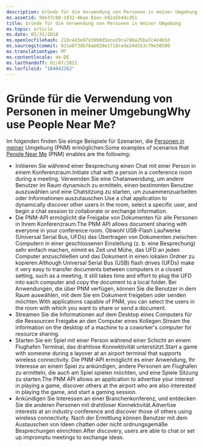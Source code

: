 ```yaml
---
description: Gründe für die Verwendung von Personen in meiner Umgebung
ms.assetid: 94e37cb0-1832-46ae-81ec-b92a5b4dcd51
title: Gründe für die Verwendung von Personen in meiner Umgebung
ms.topic: article
ms.date: 05/31/2018
ms.openlocfilehash: 218c443e87d39b8d5ece29ca780a25ba7c4e4b5d
ms.sourcegitcommit: 831e8f3db78ab820e1710cede244553c70e50500
ms.translationtype: MT
ms.contentlocale: de-DE
ms.lasthandoff: 01/07/2021
ms.locfileid: "104042262"
---
```

# <a name="why-use-people-near-me"></a><span data-ttu-id="10c2f-103">Gründe für die Verwendung von Personen in meiner Umgebung</span><span class="sxs-lookup"><span data-stu-id="10c2f-103">Why use People Near Me?</span></span>

<span data-ttu-id="10c2f-104">Im folgenden finden Sie einige Beispiele für Szenarien, die [Personen in meiner](about-people-near-me.md) Umgebung (PNM) ermöglichen:</span><span class="sxs-lookup"><span data-stu-id="10c2f-104">Some examples of scenarios that [People Near Me](about-people-near-me.md) (PNM) enables are the following:</span></span>

-   <span data-ttu-id="10c2f-105">Initiieren Sie während einer Besprechung einen Chat mit einer Person in einem Konferenzraum.</span><span class="sxs-lookup"><span data-stu-id="10c2f-105">Initiate chat with a person in a conference room during a meeting.</span></span> <span data-ttu-id="10c2f-106">Verwenden Sie eine Chatanwendung, um andere Benutzer im Raum dynamisch zu ermitteln, einen bestimmten Benutzer auszuwählen und eine Chatsitzung zu starten, um zusammenzuarbeiten oder Informationen auszutauschen.</span><span class="sxs-lookup"><span data-stu-id="10c2f-106">Use a chat application to dynamically discover other users in the room, select a specific user, and begin a chat session to collaborate or exchange information.</span></span>
-   <span data-ttu-id="10c2f-107">Die PNM-API ermöglicht die Freigabe von Dokumenten für alle Personen in Ihrem Konferenzraum.</span><span class="sxs-lookup"><span data-stu-id="10c2f-107">The PNM API allows document sharing with everyone in your conference room.</span></span> <span data-ttu-id="10c2f-108">Obwohl USB-Flash Laufwerke (Universal Serial Bus, UFDs) das Übertragen von Dokumenten zwischen Computern in einer geschlossenen Einstellung (z. b. eine Besprechung) sehr einfach machen, nimmt es Zeit und Mühe, das UFD an jeden Computer anzuschließen und das Dokument in einen lokalen Ordner zu kopieren.</span><span class="sxs-lookup"><span data-stu-id="10c2f-108">Although Universal Serial Bus (USB) flash drives (UFDs) make it very easy to transfer documents between computers in a closed setting, such as a meeting, it still takes time and effort to plug the UFD into each computer and copy the document to a local folder.</span></span> <span data-ttu-id="10c2f-109">Bei Anwendungen, die über PNM verfügen, können Sie die Benutzer in dem Raum auswählen, mit dem Sie ein Dokument freigeben oder senden möchten.</span><span class="sxs-lookup"><span data-stu-id="10c2f-109">With applications capable of PNM, you can select the users in the room with which you want to share or send a document.</span></span>
-   <span data-ttu-id="10c2f-110">Streamen Sie die Informationen auf dem Desktop eines Computers für die Ressourcen Freigabe an den Computer eines Kollegen.</span><span class="sxs-lookup"><span data-stu-id="10c2f-110">Stream the information on the desktop of a machine to a coworker's computer for resource sharing.</span></span>
-   <span data-ttu-id="10c2f-111">Starten Sie ein Spiel mit einer Person während einer Schicht an einem Flughafen Terminal, das drahtlose Konnektivität unterstützt.</span><span class="sxs-lookup"><span data-stu-id="10c2f-111">Start a game with someone during a layover at an airport terminal that supports wireless connectivity.</span></span> <span data-ttu-id="10c2f-112">Die PNM-API ermöglicht es einer Anwendung, Ihr Interesse an einem Spiel zu ankündigen, andere Personen am Flughafen zu ermitteln, die auch am Spiel spielen möchten, und eine Spiele Sitzung zu starten.</span><span class="sxs-lookup"><span data-stu-id="10c2f-112">The PNM API allows an application to advertise your interest in playing a game, discover others at the airport who are also interested in playing the game, and start a gaming session.</span></span>
-   <span data-ttu-id="10c2f-113">Ankündigen Sie Interessen an einer Branchenkonferenz, und entdecken Sie die anderen Personen mit drahtloser Konnektivität.</span><span class="sxs-lookup"><span data-stu-id="10c2f-113">Advertise interests at an industry conference and discover those of others using wireless connectivity.</span></span> <span data-ttu-id="10c2f-114">Nach der Ermittlung können Benutzer mit dem Austauschen von Ideen chatten oder nicht ordnungsgemäße Besprechungen einrichten.</span><span class="sxs-lookup"><span data-stu-id="10c2f-114">After discovery, users are able to chat or set up impromptu meetings to exchange ideas.</span></span>

 

 



